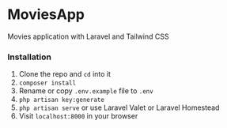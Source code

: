 # MoviesApp

Movies application with Laravel and Tailwind CSS

### Installation

1. Clone the repo and `cd` into it
2. `composer install`
3. Rename or copy `.env.example` file to `.env`
4. `php artisan key:generate`
5. `php artisan serve` or use Laravel Valet or Laravel Homestead
6. Visit `localhost:8000` in your browser